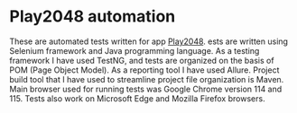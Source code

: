 # Play2048 automation

These are automated tests written for app [Play2048](https://play2048.co). ests are written using Selenium framework and Java programming language. As a testing framework I have used TestNG, and tests are organized on the basis of POM (Page Object Model).
As a reporting tool I have used Allure. Project build tool that I have used to streamline project file organization is Maven. Main browser used for running tests was Google Chrome version 114 and 115. Tests also work on Microsoft Edge and Mozilla Firefox browsers.